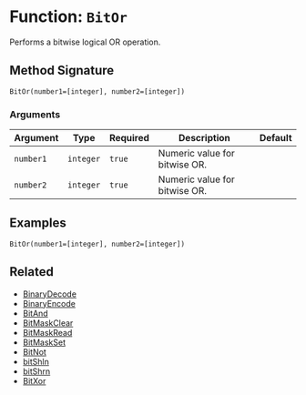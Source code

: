 [comment]: # (Note: This documentation is generated dynamically in the build process.  To modify the contents, change the javadoc on the _invoke method of the BIF class)

# Function: `BitOr`

Performs a bitwise logical OR operation.

## Method Signature
```
BitOr(number1=[integer], number2=[integer])
```
### Arguments

| Argument | Type | Required | Description | Default |
|----------|------|----------|-------------|---------|
| `number1` | `integer` | `true` | Numeric value for bitwise OR. |  |
| `number2` | `integer` | `true` | Numeric value for bitwise OR. |  |

## Examples

```
BitOr(number1=[integer], number2=[integer])
```

## Related
  * [BinaryDecode](./BinaryDecode.md)
  * [BinaryEncode](./BinaryEncode.md)
  * [BitAnd](./BitAnd.md)
  * [BitMaskClear](./BitMaskClear.md)
  * [BitMaskRead](./BitMaskRead.md)
  * [BitMaskSet](./BitMaskSet.md)
  * [BitNot](./BitNot.md)
  * [bitShln](./bitShln.md)
  * [bitShrn](./bitShrn.md)
  * [BitXor](./BitXor.md)

